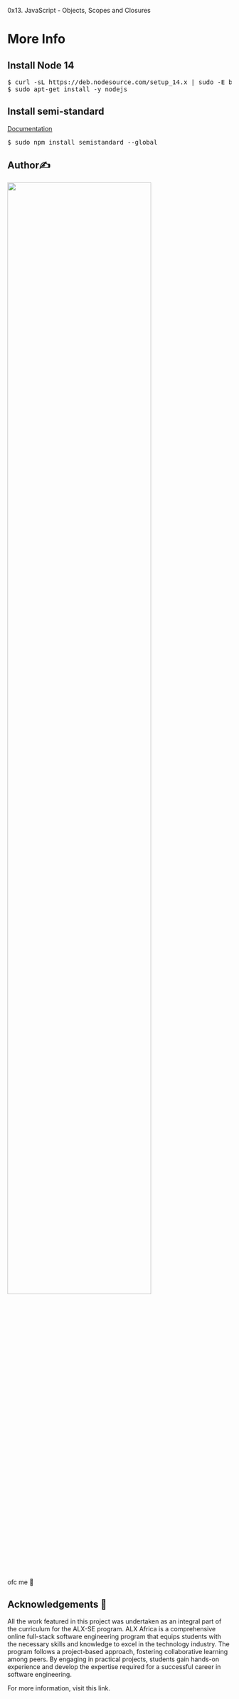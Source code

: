 0x13. JavaScript - Objects, Scopes and Closures
# More Info
## Install Node 14
<pre>$ curl -sL https://deb.nodesource.com/setup_14.x | sudo -E bash -
$ sudo apt-get install -y nodejs</pre>
## Install semi-standard
<a href="https://intranet.alxswe.com/rltoken/oc1-9XTUtCiIyZkdAFvoUQ">Documentation</a>

<pre>$ sudo npm install semistandard --global</pre>

## Author✍️
<img width="80%" src="https://readme-typing-svg.herokuapp.com?font=Lalezar&size=30&color=3AAEDA&center=false&vCenter=true&width=440&lines=Karima+Touhami.&speed=50" />
<p>ofc me 🤨</>

## Acknowledgements 📎

<p>All the work featured in this project was undertaken as an integral part of the curriculum for the ALX-SE program. ALX Africa is a comprehensive online full-stack software engineering program that equips students with the necessary skills and knowledge to excel in the technology industry. The program follows a project-based approach, fostering collaborative learning among peers. By engaging in practical projects, students gain hands-on experience and develop the expertise required for a successful career in software engineering.</p>

<p>For more information, visit this link.</p>
